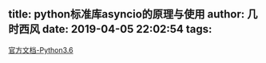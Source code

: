 title: python标准库asyncio的原理与使用
author: 几时西风
date: 2019-04-05 22:02:54
tags:
---
[官方文档-Python3.6](https://docs.python.org/3.6/library/asyncio.html#module-asyncio)
